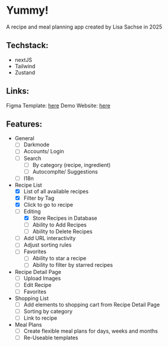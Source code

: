 # Yummy!

A recipe and meal planning app created by Lisa Sachse in 2025

## Techstack:

- nextJS
- Tailwind
- Zustand

## Links:

Figma Template: [here](https://www.figma.com/design/1cZE90KxKWae4I729raoW5/Yummy?node-id=1-25&t=TCittuwd7iTDHRuu-1)
Demo Website: [here](https://yummy-lovat-beta.vercel.app/recipes?itemOffset=0)

## Features:

- General
  - [ ] Darkmode
  - [ ] Accounts/ Login
  - [ ] Search
    - [ ] By category (recipe, ingredient)
    - [ ] Autocomplte/ Suggestions
  - [ ] I18n
- Recipe List
  - [x] List of all available recipes
  - [x] Filter by Tag
  - [x] Click to go to recipe
  - [ ] Editing
    - [x] Store Recipes in Database
    - [ ] Ability to Add Recipes
    - [ ] Ability to Delete Recipes
  - [ ] Add URL interactivity
  - [ ] Adjust sorting rules
  - [ ] Favorites
    - [ ] Ability to star a recipe
    - [ ] Ability to filter by starred recipes
- Recipe Detail Page
  - [ ] Upload Images
  - [ ] Edit Recipe
  - [ ] Favorites
- Shopping List
  - [ ] Add elements to shopping cart from Recipe Detail Page
  - [ ] Sorting by category
  - [ ] Link to recipe
- Meal Plans
  - [ ] Create flexible meal plans for days, weeks and months
  - [ ] Re-Useable templates
